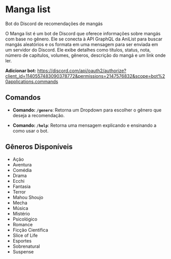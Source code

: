 # Manga list
Bot do Discord de recomendações de mangás

O Manga list é um bot de Discord que oferece informações sobre mangás com base no gênero. Ele se conecta à API GraphQL da AniList para buscar mangás aleatórios e os formata em uma mensagem para ser enviada em um servidor do Discord. Ele exibe detalhes como títulos, status, nota, número de capítulos, volumes, gêneros, descrição do mangá e um link onde ler.

**Adicionar bot:** https://discord.com/api/oauth2/authorize?client_id=1140557483090378772&permissions=2147576832&scope=bot%20applications.commands

## Comandos

- **Comando: `/genero`**: Retorna um Dropdown para escolher o gênero que deseja a recomendação.

- **Comando: `/help`**: Retorna uma mensagem explicando e ensinando a como usar o bot.

## Gêneros Disponíveis

- Ação
- Aventura
- Comédia
- Drama
- Ecchi
- Fantasia
- Terror
- Mahou Shoujo
- Mecha
- Música
- Mistério
- Psicológico
- Romance
- Ficção Científica
- Slice of Life
- Esportes
- Sobrenatural
- Suspense